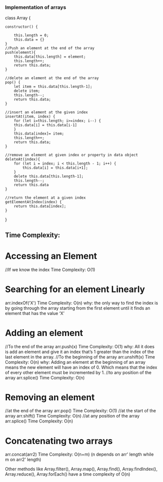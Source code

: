### Implementation of arrays

class Array { 

    constructor() {
    
        this.length = 0;
        this.data = {}
    }
    //Push an element at the end of the array
    push(element){
        this.data[this.length] = element;
        this.length++;
        return this.data;
    }

    //delete an element at the end of the array
    pop() {
        let item = this.data[this.length-1];
        delete item;
        this.length--;
        return this.data;
    }

    //insert an element at the given index
    insertAt(item, index) {
        for (let i=this.length; i>=index; i--) {
        this.data[i] = this.data[i-1]
        }
        this.data[index]= item;
        this.length++;
        return this.data;
    }

    //remove an element at given index or property in data object
    deleteAt(index){
        for (let i = index; i < this.length - 1; i++) {
            this.data[i] = this.data[i+1];
        }
        delete this.data[this.length-1];
        this.length--;
        return this.data
    }

    //return the element at a given index
    getElementAtIndex(index) {
        return this.data[index];
    }
}


## Time Complexity:

# Accessing an Element
  //If we know the index
  Time Complexity: O(1)
  
# Searching for an element Linearly
arr.indexOf('X')
Time Complexity: O(n)
why: the only way to find the index is by going through the array starting from the first element until it finds an element that has the value ‘X’

# Adding an element
  //To the end of the array
  arr.push(x)
  Time Complexity: O(1)
  why: All it does is add an element and give it an index that’s 1 greater than the index of the last element in the array.
  //To the beginning of the array
  arr.unshift(x)
  Time Complexity: O(n)
  why: Adding an element at the beginning of an array means the new element will have an index of 0. Which means that the index of every other element must be incremented by 1.
  //to any position of the array
  arr.splice()
  Time Complexity: O(n)
  
  
# Removing an element
  //at the end of the array
  arr.pop()
  Time Complexity: O(1)
  //at the start of the array
  arr.shift()
  Time Complexity: O(n)
  //at any position of the array
  arr.splice()
  Time Complexity: O(n)
  
# Concatenating two arrays
  arr.concat(arr2)
  Time Complexity: O(n+m) (n depends on arr' length while m on arr2' length)
  
Other methods like Array.filter(), Array.map(), Array.find(), Array.findIndex(), Array.reduce(), Array.forEach() have a time complexity of O(n)
